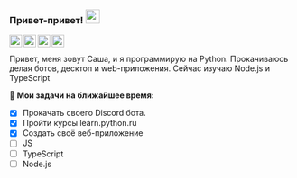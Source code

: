 <!--
**AlexTibet/AlexTibet** is a ✨ _special_ ✨ repository because its `README.md` (this file) appears on your GitHub profile.
-->
### Привет-привет! <img src="https://media.giphy.com/media/hvRJCLFzcasrR4ia7z/giphy.gif" width="25px">
<a href="https://vk.com/alexfreetibet">
  <img align="left" alt="VKontakte" width="22px" src="https://cdn.jsdelivr.net/npm/simple-icons@v3/icons/vk.svg" />
</a>
<a href="https://www.linkedin.com/in/your_profile">
  <img align="left" alt="LinkdeIn" width="22px" src="https://cdn.jsdelivr.net/npm/simple-icons@v3/icons/linkedin.svg" />
</a>
<a href="https://t.me/Alexfreetibet">
  <img align="left" alt="Abhishek's Telegram" width="22px" src="https://cdn.jsdelivr.net/npm/simple-icons@v3/icons/telegram.svg" />
</a>
<a href="https://www.instagram.com/alexfreetibet">
  <img align="left" alt="Instagram" width="22px" src="https://cdn.jsdelivr.net/npm/simple-icons@v3/icons/instagram.svg" />
</a>
<br />
<br />
Привет, меня зовут Саша, и я программирую на Python. Прокачиваюсь делая ботов, десктоп и web-приложения.
Сейчас изучаю Node.js и TypeScript
<br />
  

🚧 **Мои задачи на ближайшее время:**
<!-- TODO-IST:START -->
* [x] Прокачать своего Discord бота.
* [x] Пройти курсы learn.python.ru
* [x] Создать своё веб-приложение
* [ ] JS
* [ ] TypeScript
* [ ] Node.js
<!-- TODO-IST:END -->
